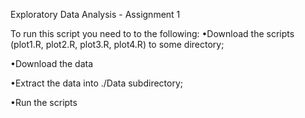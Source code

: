 ﻿Exploratory Data Analysis - Assignment 1

To run this script you need to to the following:
•Download the scripts (plot1.R, plot2.R, plot3.R, plot4.R) to some directory;

•Download the data 

•Extract the data into ./Data subdirectory;

•Run the scripts

